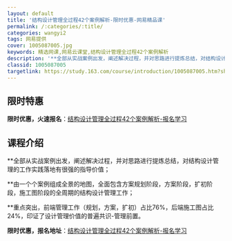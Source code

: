 ```yaml
---
layout: default
title: '结构设计管理全过程42个案例解析-限时优惠-网易精品课'
permalink: /:categories/:title/
categories: wangyi2
tags: 网易提供
cover: 1005087005.jpg
keywords: 精选网课,网易云课堂,结构设计管理全过程42个案例解析
description: '**全部从实战案例出发，阐述解决过程，并对思路进行提炼总结，对结构设计管理的工作实践落地有很强的指导价值；**由一个个案'
classid: 1005087005
targetlink: https://study.163.com/course/introduction/1005087005.htm?share=1&shareId=1025206652&utm_campaign=share&utm_medium=iphoneShare&utm_source=&utm_u=1025206652
---
```


## 限时特惠

**限时优惠，火速报名**：[结构设计管理全过程42个案例解析-报名学习](https://study.163.com/course/introduction/1005087005.htm?share=1&shareId=1025206652&utm_campaign=share&utm_medium=iphoneShare&utm_source=&utm_u=1025206652)

## 课程介绍

**全部从实战案例出发，阐述解决过程，并对思路进行提炼总结，对结构设计管理的工作实践落地有很强的指导价值；

**由一个个案例组成全景的地图，全面包含方案规划阶段，方案阶段，扩初阶段，施工图阶段的全周期的结构设计管理工作；

**重点突出，前端管理工作（规划，方案，扩初）占比76%，后端施工图占比24%，印证了设计管理价值的普遍共识-管理前置。

**限时优惠，报名地址**：[结构设计管理全过程42个案例解析-报名学习](https://study.163.com/course/introduction/1005087005.htm?share=1&shareId=1025206652&utm_campaign=share&utm_medium=iphoneShare&utm_source=&utm_u=1025206652)

